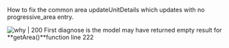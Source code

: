 How to fix the common area updateUnitDetails which updates with no progressive_area entry.

![why | 200](https://blogger.googleusercontent.com/img/b/R29vZ2xl/AVvXsEgSjaec7uqsSP52kQ3ZSHAY5FNgX3_IyLuwbAzTiVOAlxTAvfTgebNONGmgZTIlSlB5NoFlA3iLlzAfSXj2HI0crmO0-RvmWhZRTMU09Bgte-l4BDM4z_2acH4G7RNtWaxZ27On73UEJEFz/s800/ticket_sad_man.png)
First diagnose is the model may have returned empty result for **getArea()**function line 222